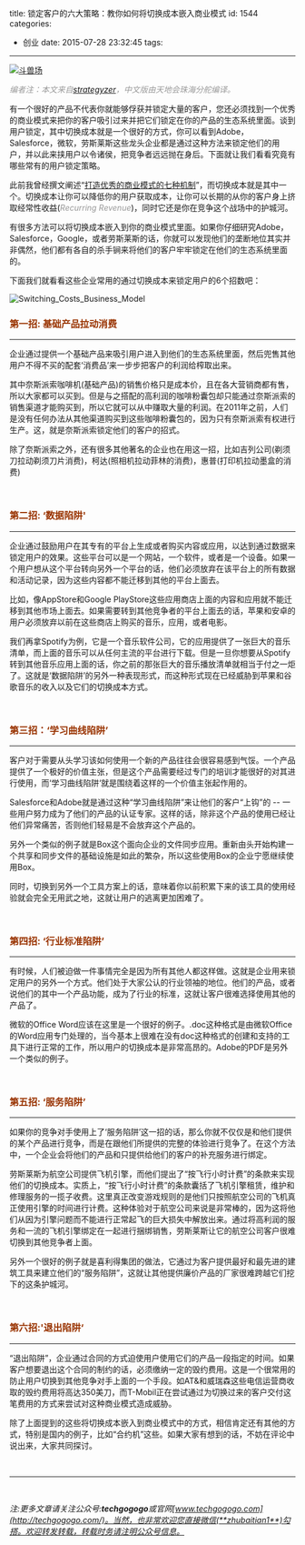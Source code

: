 title: 锁定客户的六大策略：教你如何将切换成本嵌入商业模式
id: 1544
categories:
  - 创业
date: 2015-07-28 23:32:45
tags:
---
[![斗兽场](http://upload-images.jianshu.io/upload_images/264714-816cd48f91ebb219.jpeg?imageMogr2/auto-orient/strip%7CimageView2/2/w/1240)](http://upload-images.jianshu.io/upload_images/264714-816cd48f91ebb219.jpeg?imageMogr2/auto-orient/strip%7CimageView2/2/w/1240)

<span style="color: #999999;">_编者注：本文来自[strategyzer](http://blog.strategyzer.com/posts/2015/7/27/switching-costs-6-strategies-to-lock-customers-in-your-ecosystem)，中文版由天地会珠海分舵编译。_</span>

有一个很好的产品不代表你就能够俘获并锁定大量的客户，您还必须找到一个优秀的商业模式来把你的客户吸引过来并把它们锁定在你的产品的生态系统里面。谈到用户锁定，其中切换成本就是一个很好的方式，你可以看到Adobe，Salesforce，微软，劳斯莱斯这些龙头企业都是通过这种方法来锁定他们的用户，并以此来挟用户以令诸侯，把竞争者远远抛在身后。下面就让我们看看究竟有哪些常有的用户锁定策略。

此前我曾经撰文阐述“[打造优秀的商业模式的七种机制](http://blog.strategyzer.com/posts/2015/4/7/why-are-some-business-models-better-than-others)”，而切换成本就是其中一个。切换成本让你可以降低你的用户获取成本，让你可以长期的从你的客户身上挤取经常性收益(_<span style="color: #999999;">Recurring Revenue</span>_)，同时它还是你在竞争这个战场中的护城河。

有很多方法可以将切换成本嵌入到你的商业模式里面。如果你仔细研究Adobe，Salesforce，Google，或者劳斯莱斯的话，你就可以发现他们的垄断地位其实并非偶然，他们都有各自的杀手锏来将他们的客户牢牢锁定在他们的生态系统里面的。

下面我们就看看这些企业常用的通过切换成本来锁定用户的6个招数吧：

<span class="pinContainer">![Switching_Costs_Business_Model](http://static1.squarespace.com/static/51913f1ce4b07b22f5332872/t/55b4d822e4b0a06c6df16895/1437915172925/Switching_Costs_Business_Model?format=1000w)</span>

### <span style="color: #993300;">第一招: 基础产品拉动消费</span>

* * *

企业通过提供一个基础产品来吸引用户进入到他们的生态系统里面，然后兜售其他用户不得不买的配套‘消费品’来一步步把客户的利润给榨取出来。

其中奈斯派索咖啡机(基础产品)的销售价格只是成本价，且在各大营销商都有售，所以大家都可以买到。但是与之搭配的高利润的咖啡粉囊包却只能通过奈斯派索的销售渠道才能购买到，所以它就可以从中赚取大量的利润。在2011年之前，人们是没有任何办法从其他渠道购买到这些咖啡粉囊包的，因为只有奈斯派索有权进行生产。这，就是奈斯派索锁定他们的客户的招式。

除了奈斯派索之外，还有很多其他著名的企业也在用这一招，比如吉列公司(剃须刀拉动剃须刀片消费)，柯达(照相机拉动菲林的消费)，惠普(打印机拉动墨盒的消费)

&nbsp;

### <span style="color: #993300;">第二招: ‘数据陷阱'</span>

* * *

企业通过鼓励用户在其专有的平台上生成或者购买内容或应用，以达到通过数据来锁定用户的效果。这些平台可以是一个网站，一个软件，或者是一个设备。如果一个用户想从这个平台转向另外一个平台的话，他们必须放弃在该平台上的所有数据和活动记录，因为这些内容都不能迁移到其他的平台上面去。

比如，像AppStore和Google PlayStore这些应用商店上面的内容和应用就不能迁移到其他市场上面去。如果需要转到其他竞争者的平台上面去的话，苹果和安卓的用户必须放弃以前在这些商店上购买的音乐，应用，或者电影。

我们再拿Spotify为例，它是一个音乐软件公司，它的应用提供了一张巨大的音乐清单，而上面的音乐可以从任何主流的平台进行下载。但是一旦你想要从Spotify转到其他音乐应用上面的话，你之前的那张巨大的音乐播放清单就相当于付之一炬了。这就是‘数据陷阱’的另外一种表现形式，而这种形式现在已经威胁到苹果和谷歌音乐的收入以及它们的切换成本方式。

&nbsp;

### <span style="color: #993300;">第三招：‘学习曲线陷阱’</span>

* * *

客户对于需要从头学习该如何使用一个新的产品往往会很容易感到气馁。一个产品提供了一个极好的价值主张，但是这个产品需要经过专门的培训才能很好的对其进行使用，而‘学习曲线陷阱‘就是围绕着这样的一个价值主张起作用的。

Salesforce和Adobe就是通过这种“学习曲线陷阱”来让他们的客户“上钩”的 -- 一些用户努力成为了他们的产品的认证专家。这样的话，除非这个产品的使用已经让他们异常痛苦，否则他们轻易是不会放弃这个产品的。

另外一个类似的例子就是Box这个面向企业的文件同步应用。重新由头开始构建一个共享和同步文件的基础设施是如此的繁杂，所以这些使用Box的企业宁愿继续使用Box。

同时，切换到另外一个工具方案上的话，意味着你以前积累下来的该工具的使用经验就会完全无用武之地，这就让用户的逃离更加困难了。

&nbsp;

### <span style="color: #993300;">第四招: ‘行业标准陷阱’</span>

* * *

有时候，人们被迫做一件事情完全是因为所有其他人都这样做。这就是企业用来锁定用户的另外一个方式。他们处于大家公认的行业领袖的地位。他们的产品，或者说他们的其中一个产品功能，成为了行业的标准，这就让客户很难选择使用其他的产品了。

微软的Office Word应该在这里是一个很好的例子。.doc这种格式是由微软Office的Word应用专门处理的，当今基本上很难在没有doc这种格式的创建和支持的工具下进行正常的工作，所以用户的切换成本是非常高昂的。Adobe的PDF是另外一个类似的例子。

&nbsp;

### <span style="color: #993300;">第五招: ‘服务陷阱’</span>

* * *

如果你的竞争对手使用上了‘服务陷阱’这一招的话，那么你就不仅仅是和他们提供的某个产品进行竞争，而是在跟他们所提供的完整的体验进行竞争了。在这个方法中，一个企业会将他们的产品和只提供给他们的客户的补充服务进行绑定。

劳斯莱斯为航空公司提供飞机引擎，而他们提出了“按飞行小时计费”的条款来实现他们的切换成本。实质上，“按飞行小时计费”的条款囊括了飞机引擎租赁，维护和修理服务的一揽子收费。这里真正改变游戏规则的是他们只按照航空公司的飞机真正使用引擎的时间进行计费。这种体验对于航空公司来说是非常棒的，因为这将他们从因为引擎问题而不能进行正常起飞的巨大损失中解放出来。通过将高利润的服务和一流的飞机引擎绑定在一起进行捆绑销售，劳斯莱斯让它的航空公司客户很难切换到其他竞争者上面。

另外一个很好的例子就是喜利得集团的做法，它通过为客户提供最好和最先进的建筑工具来建立他们的“服务陷阱”，这就让其他提供廉价产品的厂家很难跨越它们挖下的这条护城河。

&nbsp;

### <span style="color: #993300;">第六招:'退出陷阱‘</span>

* * *

“退出陷阱”，企业通过合同的方式迫使用户使用它们的产品一段指定的时间。如果客户想要退出这个合同的制约的话，必须缴纳一定的毁约费用。这是一个很常用的防止用户切换到其他竞争对手上面的一个手段。如AT&amp;和<span class="s1">威瑞森这些</span>电信运营商收取的毁约费用将高达350美刀，而T-Mobil正在尝试通过为切换过来的客户交付这笔费用的方式来尝试对这种商业模式造成威胁。

除了上面提到的这些将切换成本嵌入到商业模式中的方式，相信肯定还有其他的方式，特别是国内的例子，比如“合约机”这些。如果大家有想到的话，不妨在评论中说出来，大家共同探讨。

&nbsp;

* * *

&nbsp;

_注:更多文章请关注公众号:**techgogogo**或官网[www.techgogogo.com](http://techgogogo.com/)。当然，也非常欢迎您直接微信(**zhubaitian1**)勾搭。欢迎转发转载，转载时务请注明公众号信息。_